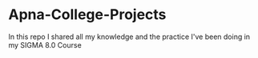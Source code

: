 # Apna-College-Projects
In this repo I shared all my knowledge and the practice I've been doing in my SIGMA 8.0 Course
